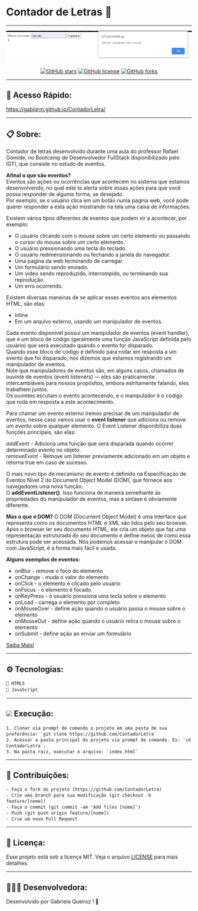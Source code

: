 # Contador de Letras 🔢

---

<p align="center">
   <img src="image/logo.png" alt="ContadorLetra"/>
</p>

<div align="center">

[![GitHub stars](https://img.shields.io/github/stars/gabiqrm/ContadorLetra)](https://github.com/gabiqrm/ContadorLetra)<space> <space>[![GitHub license](https://img.shields.io/github/license/gabiqrm/ContadorLetra)](https://github.com/gabiqrm/ContadorLetra/blob/master/LICENSE)<space> <space>[![GitHub forks](https://img.shields.io/github/forks/gabiqrm/ContadorLetra)](https://github.com/gabiqrm/ContadorLetra/)

</div>

---
## 🔎 Acesso Rápido:
https://gabiqrm.github.io/ContadorLetra/

---

## 📋 Sobre:

Contador de letras desenvolvido durante uma aula do professor Rafael Gomide, no Bootcamp de Desenvolvedor FullStack disponibilizado pelo IGTI, que consiste no estudo de eventos.<br />

**Afinal o que são eventos?**<br />
Eventos são ações ou ocorrências que acontecem no sistema que estamos desenvolvendo, no qual este te alerta sobre essas ações para que você possa responder de alguma forma, se desejado. <br />
Por exemplo, se o usuário clica em um botão numa pagina web, você pode querer responder a esta ação mostrando na tela uma caixa de informações.<br />

Existem vários tipos diferentes de eventos que podem vir a acontecer, por exemplo:<br />

- O usuário clicando com o mouse sobre um certo elemento ou passando o cursor do mouse sobre um certo elemento.<br />
- O usuário pressionando uma tecla do teclado.<br />
- O usuário redimensionando ou fechando a janela do navegador.<br />
- Uma pagina da web terminando de carregar.<br />
- Um formulário sendo enviado.<br />
- Um video sendo reproduzido, interrompido, ou terminando sua reprodução.<br />
- Um erro ocorrendo. <br />

Existem diversas maneiras de se aplicar esses eventos aos elementos HTML, são elas:<br />
- Inline<br />
- Em um arquivo externo, usando um manipulador de eventos.<br />

Cada evento disponivel possui um manipulador de eventos (event handler), que é um bloco de código (geralmente uma função JavaScript definida pelo usuário) que será executado quando o evento for disparado. <br />
Quando esse bloco de código é definido para rodar em resposta a um evento que foi disparado, nós dizemos que estamos registrando um manipulador de eventos. <br />
Note que manipuladores de eventos são, em alguns casos, chamados de ouvinte de eventos (event listeners) — eles são praticamente intercambiáveis para nossos propósitos, embora estritamente falando, eles trabalhem juntos. <br />
Os ouvintes escutam o evento acontecendo, e o manipulador é o codigo que roda em resposta a este acontecimento.<br />


Para chamar um evento externo iremos precisar de um manipulador de eventos, nesse caso vamos usar o **event listener** que adiciona ou remove um evento sobre qualquer elemento. O Event Listener disponibiliza duas funções principais, são elas:<br />

*addEvent* - Adiciona uma função que será disparada quando ocorrer determinado evento no objeto.<br />
*removeEvent* - Remove um listener previamente adicionado em um objeto e retorna true em caso de sucesso.<br />

O mais novo tipo de mecanismo de evento é definido na Especificação de Eventos Nível 2 do Document Object Model (DOM), que fornece aos navegadores uma nova função:<br />
O **addEventListener()**. Isso funciona de maneira semelhante às propriedades do manipulador de eventos, mas a sintaxe é obviamente diferente. <br />

**Mas o que é DOM?** 
O DOM (Document Object Model) é uma interface que representa como os documentos HTML e XML são lidos pelo seu browser.<br />
Após o browser ler seu documento HTML, ele cria um objeto que faz uma representação estruturada do seu documento e define meios de como essa estrutura pode ser acessada. Nós podemos acessar e manipular o DOM com JavaScript, é a forma mais fácil e usada.<br />

**Alguns exemplos de eventos:**
- onBlur - remove o foco do elemento<br />
- onChange - muda o valor do elemento<br />
- onClick - o elemento é clicado pelo usuário<br />
- onFocus - o elemento é focado<br />
- onKeyPress - o usuário pressiona uma tecla sobre o elemento<br />
- onLoad - carrega o elemento por completo<br />
- onMouseOver - define ação quando o usuário passa o mouse sobre o elemento<br />
- onMouseOut - define ação quando o usuário retira o mouse sobre o elemento<br />
- onSubmit - define ação ao enviar um formulário<br />

[ Saiba Mais! ](https://desenvolvimentoparaweb.com/javascript/eventos-javascript/)


---
## ⚙️ Tecnologias:

```bash
📍 HTML5
📍 JavaScript
```

---
## ![](https://img.icons8.com/metro/20/000000/run-command.png) Execução:
```
1. Clonar via prompt de comando o projeto em uma pasta de sua preferência: `git clone https://github.com/ContadorLetra`
2. Acessar a pasta principal do projeto via prompt de comando. Ex: `cd ContadorLetra`;
3. Na pasta raiz, executar o arquivo: `index.html`
```

---
## 🔗 Contribuições:
```
- Faça o fork do projeto (https://github.com/ContadorLetra)
- Crie uma branch para sua modificação (git checkout -b feature/[nome])
- Faça o commit (git commit -am 'Add files [nome]')
- Push (git push origin feature/[nome])
- Crie um novo Pull Request
```
---
## 🔐 Licença:
Esse projeto está sob a licença MIT. Veja o arquivo [LICENSE](LICENSE) para mais detalhes.

---

## 👩🏻‍💻 Desenvolvedora:

Desenvolvido por Gabriela Queiroz ! 💜
